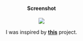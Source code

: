 <div align="center">

#### Screenshot

![](https://i.postimg.cc/2yJnVC41/lorem.png)

I was inspired by [**this**](https://youtu.be/a_7Z7C_JCyo?t=10255) project.

</div>
